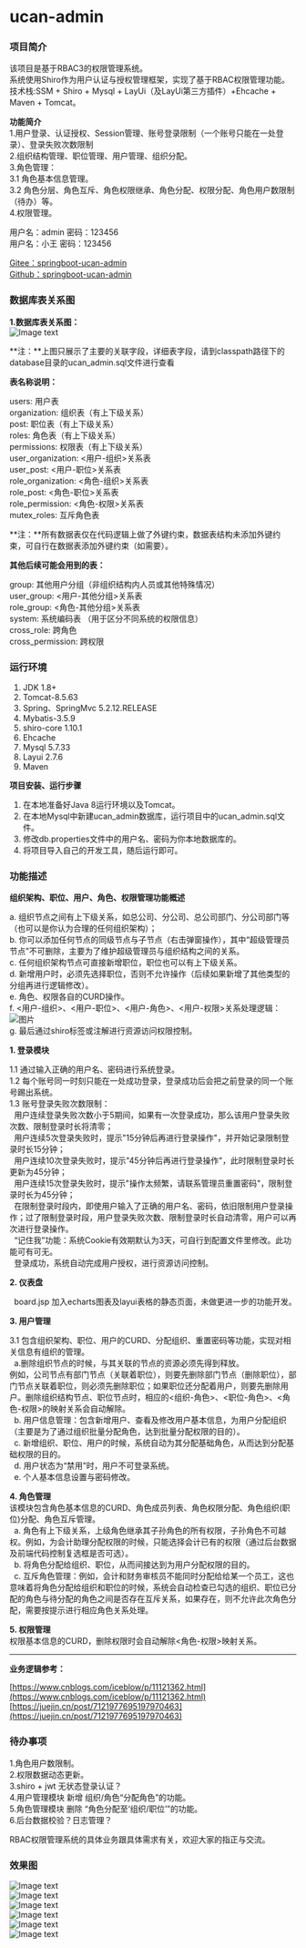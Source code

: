 # ucan-admin

### 项目简介

该项目是基于RBAC3的权限管理系统。<br>
系统使用Shiro作为用户认证与授权管理框架，实现了基于RBAC权限管理功能。<br>
技术栈:SSM + Shiro + Mysql + LayUi（及LayUi第三方插件）+Ehcache + Maven + Tomcat。<br>

**功能简介**<br>
1.用户登录、认证授权、Session管理、账号登录限制（一个账号只能在一处登录）、登录失败次数限制<br>
2.组织结构管理、职位管理、用户管理、组织分配。<br>
3.角色管理：<br>
	3.1 角色基本信息管理。<br>
	3.2 角色分层、角色互斥、角色权限继承、角色分配、权限分配、角色用户数限制（待办）等。<br>
4.权限管理。<br>

用户名：admin  密码：123456<br>
用户名：小王  密码：123456<br>

[Gitee：springboot-ucan-admin](https://gitee.com/mrcen/springboot-ucan-admin)<br>
[Github：springboot-ucan-admin](https://github.com/cenlm/springboot-ucan-admin)

### 数据库表关系图

**1.数据库表关系图：**<br>
![Image text](https://gitee.com/mrcen/ucan-admin/raw/master/src/main/webapp/imgs/db-erd.png)<br>

**注：**上图只展示了主要的关联字段，详细表字段，请到classpath路径下的database目录的ucan_admin.sql文件进行查看<br>

**表名称说明：**<br>

users: 用户表<br>
organization: 组织表（有上下级关系）<br>
post: 职位表（有上下级关系）<br>
roles: 角色表（有上下级关系）<br>
permissions: 权限表（有上下级关系）<br>
user_organization: <用户-组织>关系表<br>
user_post: <用户-职位>关系表<br>
role_organization: <角色-组织>关系表<br>
role_post: <角色-职位>关系表<br>
role_permission: <角色-权限>关系表<br>
mutex_roles: 互斥角色表<br>

**注：**所有数据表仅在代码逻辑上做了外键约束，数据表结构未添加外键约束，可自行在数据表添加外键约束（如需要）。<br>

**其他后续可能会用到的表：**<br>

group: 其他用户分组（非组织结构内人员或其他特殊情况）<br>
user_group: <用户-其他分组>关系表<br>
role_group: <角色-其他分组>关系表<br>
system: 系统编码表 （用于区分不同系统的权限信息）<br>
cross_role: 跨角色<br>
cross_permission: 跨权限<br>

### 运行环境

1.  JDK 1.8+
2.  Tomcat-8.5.63
3.  Spring、SpringMvc 5.2.12.RELEASE
4.  Mybatis-3.5.9
5.  shiro-core 1.10.1
6.  Ehcache
7.  Mysql 5.7.33
8.  Layui 2.7.6
9.  Maven

**项目安装、运行步骤**

1. 在本地准备好Java 8运行环境以及Tomcat。
2. 在本地Mysql中新建ucan_admin数据库，运行项目中的ucan_admin.sql文件。
3. 修改db.properties文件中的用户名、密码为你本地数据库的。
4. 将项目导入自己的开发工具，随后运行即可。

### 功能描述

**组织架构、职位、用户、角色、权限管理功能概述**<br>

a. 组织节点之间有上下级关系，如总公司、分公司、总公司部门、分公司部门等（也可以是你认为合理的任何组织架构）；<br>
b. 你可以添加任何节点的同级节点与子节点（右击弹窗操作），其中“超级管理员节点”不可删除，主要为了维护超级管理员与组织结构之间的关系。<br>
c. 任何组织架构节点可直接新增职位，职位也可以有上下级关系。<br>
d. 新增用户时，必须先选择职位，否则不允许操作（后续如果新增了其他类型的分组再进行逻辑修改）。<br>
e. 角色、权限各自的CURD操作。<br>
f. <用户-组织>、<用户-职位>、<用户-角色>、<用户-权限>关系处理逻辑：<br>
![图片](https://gitee.com/mrcen/ucan-admin/raw/master/src/main/webapp/imgs/user-role-perm.png)<br>
g. 最后通过shiro标签或注解进行资源访问权限控制。<br>

**1. 登录模块**<br>

1.1 通过输入正确的用户名、密码进行系统登录。<br>
1.2 每个账号同一时刻只能在一处成功登录，登录成功后会把之前登录的同一个账号踢出系统。<br>
1.3 账号登录失败次数限制：<br>
    &nbsp;&nbsp;用户连续登录失败次数小于5期间，如果有一次登录成功，那么该用户登录失败次数、限制登录时长将清零；<br>
    &nbsp;&nbsp;用户连续5次登录失败时，提示"15分钟后再进行登录操作"，并开始记录限制登录时长15分钟；<br>
    &nbsp;&nbsp;用户连续10次登录失败时，提示"45分钟后再进行登录操作"，此时限制登录时长更新为45分钟；<br>
    &nbsp;&nbsp;用户连续15次登录失败时，提示"操作太频繁，请联系管理员重置密码"，限制登录时长为45分钟；<br>
    &nbsp;&nbsp;在限制登录时段内，即使用户输入了正确的用户名、密码，依旧限制用户登录操作；过了限制登录时段，用户登录失败次数、限制登录时长自动清零，用户可以再次进行登录操作。<br>
    &nbsp;&nbsp;“记住我”功能：系统Cookie有效期默认为3天，可自行到配置文件里修改。此功能可有可无。<br>
    &nbsp;&nbsp;登录成功，系统自动完成用户授权，进行资源访问控制。

**2. 仪表盘**<br>

 &nbsp;&nbsp;board.jsp 加入echarts图表及layui表格的静态页面，未做更进一步的功能开发。<br>

**3. 用户管理**<br>

3.1 包含组织架构、职位、用户的CURD、分配组织、重置密码等功能，实现对相关信息有组织的管理。<br>
&nbsp;&nbsp;a.删除组织节点的时候，与其关联的节点的资源必须先得到释放。<br>
例如，公司节点有部门节点（关联着职位），则要先删除部门节点（删除职位），部门节点关联着职位，则必须先删除职位；如果职位还分配着用户，则要先删除用户。删除组织结构节点、职位节点时，相应的<组织-角色>、<职位-角色>、<角色-权限>的映射关系会自动解除。<br>
&nbsp;&nbsp;b. 用户信息管理：包含新增用户、查看及修改用户基本信息，为用户分配组织（主要是为了通过组织批量分配角色，达到批量分配权限的目的）。<br>
&nbsp;&nbsp;c. 新增组织、职位、用户的时候，系统自动为其分配基础角色，从而达到分配基础权限的目的。<br>
&nbsp;&nbsp;d. 用户状态为“禁用”时，用户不可登录系统。<br>
&nbsp;&nbsp;e. 个人基本信息设置与密码修改。<br>

**4. 角色管理**<br>
该模块包含角色基本信息的CURD、角色成员列表、角色权限分配、角色组织(职位)分配、角色互斥管理。<br>
&nbsp;&nbsp;a. 角色有上下级关系，上级角色继承其子孙角色的所有权限，子孙角色不可越权。例如，为会计助理分配权限的时候，只能选择会计已有的权限（通过后台数据及前端代码控制复选框是否可选）。<br>
&nbsp;&nbsp;b. 将角色分配给组织、职位，从而间接达到为用户分配权限的目的。<br>
&nbsp;&nbsp;c. 互斥角色管理：例如，会计和财务审核员不能同时分配给给某一个员工，这也意味着将角色分配给组织和职位的时候，系统会自动检查已勾选的组织、职位已分配的角色与待分配的角色之间是否存在互斥关系，如果存在，则不允许此次角色分配，需要按提示进行相应角色关系处理。<br>


**5. 权限管理**<br>
权限基本信息的CURD，删除权限时会自动解除<角色-权限>映射关系。<br>

---
**业务逻辑参考：**<br>

[https://www.cnblogs.com/iceblow/p/11121362.html](https://www.cnblogs.com/iceblow/p/11121362.html)<br>
[https://juejin.cn/post/7121977695197970463](https://juejin.cn/post/7121977695197970463)<br>

### 待办事项

1.角色用户数限制。<br>
2.权限数据动态更新。<br>
3.shiro + jwt 无状态登录认证？<br>
4.用户管理模块 新增 组织/角色“分配角色”的功能。<br>
5.角色管理模块 删除 “角色分配至‘组织/职位’”的功能。<br>
6.后台数据校验？日志管理？<br>

RBAC权限管理系统的具体业务跟具体需求有关，欢迎大家的指正与交流。<br>


### 效果图

![Image text](https://gitee.com/mrcen/ucan-admin/raw/master/src/main/webapp/imgs/login-effect.png)<br>
![Image text](https://gitee.com/mrcen/ucan-admin/raw/master/src/main/webapp/imgs/home-effect.png)<br>
![Image text](https://gitee.com/mrcen/ucan-admin/raw/master/src/main/webapp/imgs/user-effect.png)<br>
![Image text](https://gitee.com/mrcen/ucan-admin/raw/master/src/main/webapp/imgs/role-effect.png)<br>
![Image text](https://gitee.com/mrcen/ucan-admin/raw/master/src/main/webapp/imgs/permission-effect.png)<br>
![Image text](https://gitee.com/mrcen/ucan-admin/raw/master/src/main/webapp/imgs/setting-effect.png)<br>

